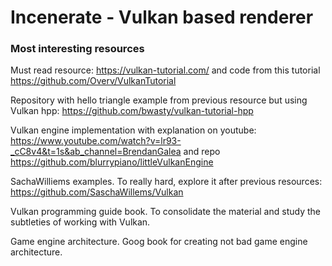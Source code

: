 # Incenerate - Vulkan based renderer
 
### Most interesting resources

Must read resource: https://vulkan-tutorial.com/ and code from this tutorial https://github.com/Overv/VulkanTutorial

Repository with hello triangle example from previous resource but using Vulkan hpp: https://github.com/bwasty/vulkan-tutorial-hpp

Vulkan engine implementation with explanation on youtube: https://www.youtube.com/watch?v=lr93-_cC8v4&t=1s&ab_channel=BrendanGalea  and repo https://github.com/blurrypiano/littleVulkanEngine

SachaWilliems examples. To really hard, explore it after previous resources: https://github.com/SaschaWillems/Vulkan

Vulkan programming guide book. To consolidate the material and study the subtleties of working with Vulkan.

Game engine architecture. Goog book for creating not bad game engine architecture.
